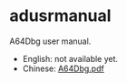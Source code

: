 # adusrmanual
A64Dbg user manual.

 * English: not available yet.
 * Chinese: [A64Dbg.pdf](https://gitee.com/yunyoo/adusrmanual/blob/master/A64Dbg.pdf)
